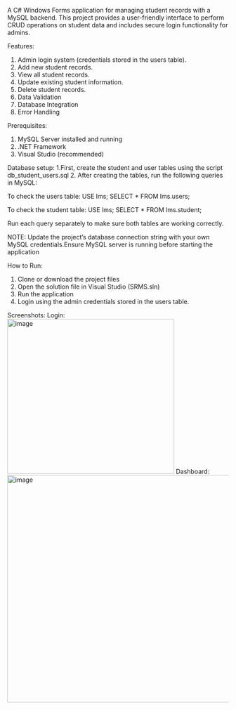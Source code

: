 A C# Windows Forms application for managing student records with a MySQL backend. This project provides a user-friendly interface to perform CRUD operations on student data and includes secure login functionality for admins.

Features:
1. Admin login system (credentials stored in the users table).
2. Add new student records.
3. View all student records.
4. Update existing student information.
5. Delete student records.
6. Data Validation
7. Database Integration
8. Error Handling

Prerequisites:
1. MySQL Server installed and running
2. .NET Framework 
3. Visual Studio (recommended) 

Database setup:
1.First, create the student and user tables using the script db_student_users.sql
2. After creating the tables, run the following queries in MySQL: 

To check the users table:
USE lms;
SELECT * FROM lms.users;

To check the student table:
USE lms;
SELECT * FROM lms.student;

Run each query separately to make sure both tables are working correctly.

NOTE: Update the project’s database connection string with your own MySQL credentials.Ensure MySQL server is running before starting the application

How to Run:
1. Clone or download the project files
2. Open the solution file in Visual Studio (SRMS.sln)
4. Run the application
5. Login using the admin credentials stored in the users table.

Screenshots:
Login:
<img width="380" height="353" alt="image" src="https://github.com/user-attachments/assets/3ce37400-55ae-4c6a-ae5a-c7098c26578d" />
Dashboard:
<img width="697" height="518" alt="image" src="https://github.com/user-attachments/assets/31e8369e-c352-4eeb-9921-639f3e584c68" />

